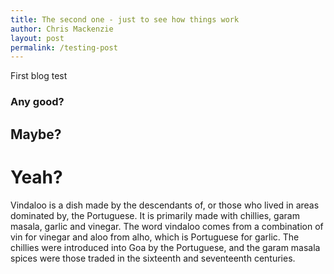 ```yaml
---
title: The second one - just to see how things work
author: Chris Mackenzie
layout: post
permalink: /testing-post
---
```

First blog test

### Any good?
## Maybe?
# Yeah?

Vindaloo is a dish made by the descendants of, or those who lived in areas dominated by, the Portuguese. It is primarily made with chillies, garam masala, garlic and vinegar. The word vindaloo comes from a combination of vin for vinegar and aloo from alho, which is Portuguese for garlic. The chillies were introduced into Goa by the Portuguese, and the garam masala spices were those traded in the sixteenth and seventeenth centuries.